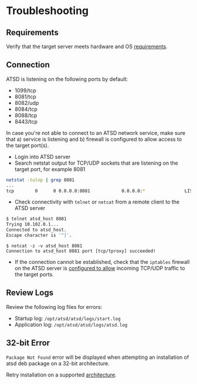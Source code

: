 # Troubleshooting

## Requirements

Verify that the target server meets hardware and OS [requirements](../administration/requirements.md).

## Connection

ATSD is listening on the following ports by default:

* 1099/tcp
* 8081/tcp
* 8082/udp
* 8084/tcp
* 8088/tcp
* 8443/tcp

In case you're not able to connect to an ATSD network service, make sure that a) service is listening and b) firewall is configured to allow access to the target port(s).

* Login into ATSD server
* Search netstat output for TCP/UDP sockets that are listening on the target port, for example 8081

```sh
netstat -tulnp | grep 8081
...
tcp        0      0 0.0.0.0:8081            0.0.0.0:*               LISTEN
```

* Check connectivity with `telnet` or `netcat` from a remote client to the ATSD server

```sh
$ telnet atsd_host 8081
Trying 10.102.0.1...
Connected to atsd_host.
Escape character is '^]'.
```

```
$ netcat -z -v atsd_host 8081
Connection to atsd_host 8081 port [tcp/tproxy] succeeded!
```

* If the connection cannot be established, check that the `iptables` firewall on the ATSD server is [configured to allow](firewall.md) incoming TCP/UDP traffic to the target ports.

## Review Logs

Review the following log files for errors:

* Startup log: `/opt/atsd/atsd/logs/start.log`
* Application log: `/opt/atsd/atsd/logs/atsd.log`

## 32-bit Error

`Package Not Found` error will be displayed when attempting an installation of atsd deb package on a 32-bit architecture.

Retry installation on a supported [architecture](../administration/requirements.md).
